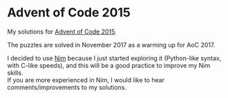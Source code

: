 # Advent of Code 2015

My solutions for [Advent of Code 2015](http://adventofcode.com/2015).

The puzzles are solved in November 2017 as a warming up for AoC 2017.

I decided to use [Nim](https://nim-lang.org/) because I just started exploring it (Python-like syntax, with C-like speeds), and this will be a good practice to improve my Nim skills.  
If you are more experienced in Nim, I would like to hear comments/improvements to my solutions.
